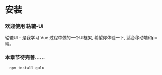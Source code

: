 # 安装

### 欢迎使用 轱辘-UI

轱辘UI - 是我学习 Vue 过程中做的一个UI框架, 希望你体验一下, 适合移动端和pc端。

### 本章节待完善......

```
  npm install gulu
```

